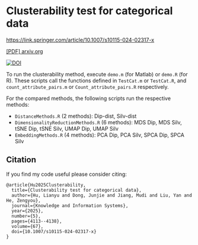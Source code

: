 # Clusterability test for categorical data
https://link.springer.com/article/10.1007/s10115-024-02317-x 

[[PDF] arxiv.org](https://arxiv.org/pdf/2307.07346)

[![DOI](https://zenodo.org/badge/660497386.svg)](https://zenodo.org/badge/latestdoi/660497386)

To run the clusterability method, execute `demo.m` (for Matlab) or `demo.R` (for R). These scripts call the functions defined in `TestCat.m` or `TestCat.R`, and `count_attribute_pairs.m` or `Count_attribute_pairs.R` respectively.



For the compared methods, the following scripts run the respective methods:

- `DistanceMethods.R` (2 methods): Dip-dist, Silv-dist
- `DimensionalityReductionMethods.R` (6 methods): MDS Dip, MDS Silv, tSNE Dip, tSNE Silv, UMAP Dip, UMAP Silv
- `EmbeddingMethods.R` (4 methods): PCA Dip, PCA Silv, SPCA Dip, SPCA Silv

## Citation

If you find my code useful please consider citing:

    @article{Hu2025Clusterability,
      title={Clusterability test for categorical data},
      author={Hu, Lianyu and Dong, Junjie and Jiang, Mudi and Liu, Yan and He, Zengyou},
      journal={Knowledge and Information Systems},
      year={2025},
      number={5},
      pages={4113--4138},
      volume={67},
      doi={10.1007/s10115-024-02317-x}
    }
